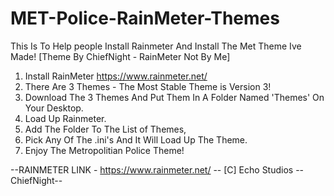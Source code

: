 # MET-Police-RainMeter-Themes
This Is To Help people Install Rainmeter And Install The Met Theme Ive Made!
[Theme By ChiefNight - RainMeter Not By Me]

1) Install RainMeter https://www.rainmeter.net/
2) There Are 3 Themes - The Most Stable Theme is Version 3!
3) Download The 3 Themes And Put Them In A Folder Named 'Themes' On Your Desktop.
4) Load Up Rainmeter.
5) Add The Folder To The List of Themes,
6) Pick Any Of The .ini's And It Will Load Up The Theme.
7) Enjoy The Metropolitian Police Theme!

--RAINMETER LINK - https://www.rainmeter.net/ --
[C] Echo Studios --ChiefNight--
